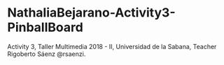 # NathaliaBejarano-Activity3-PinballBoard
Activity 3, Taller Multimedia 2018 - II, Universidad de la Sabana, Teacher Rigoberto Sáenz @rsaenzi.
